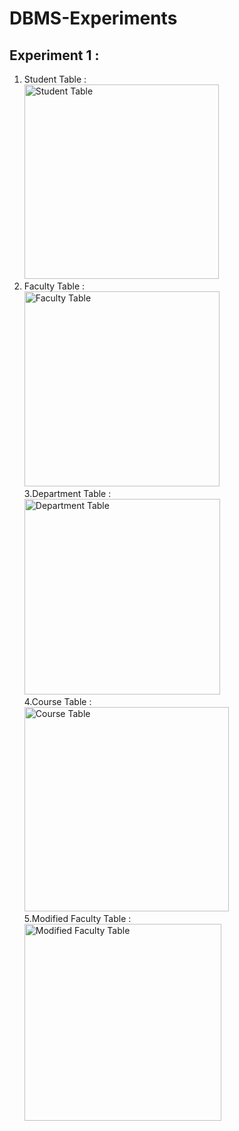 # DBMS-Experiments <br/>
## Experiment 1 : <br/>
1. Student Table : <br/>
<img width="311" alt="Student Table" src="https://user-images.githubusercontent.com/113248863/191417911-c3410a27-756a-4590-b368-89df2f485567.png"><br/>
2. Faculty Table : <br/>
<img width="312" alt="Faculty Table" src="https://user-images.githubusercontent.com/113248863/191418031-66dd7688-d126-4fec-9ec6-9c2728c93793.png"><br/>
3.Department Table : <br/>
<img width="313" alt="Department Table" src="https://user-images.githubusercontent.com/113248863/191418368-162c34b0-a3fb-44a2-b122-70adfc408dce.png"><br/>
4.Course Table : <br/>
<img width="327" alt="Course Table" src="https://user-images.githubusercontent.com/113248863/191418441-2fc5cb5c-4a8a-49c3-929e-484044da5499.png"><br/>
5.Modified Faculty Table : <br/>
<img width="315" alt="Modified Faculty Table" src="https://user-images.githubusercontent.com/113248863/191418504-da412d2e-f505-4c22-add7-1814f53e49e4.png"><br/>
